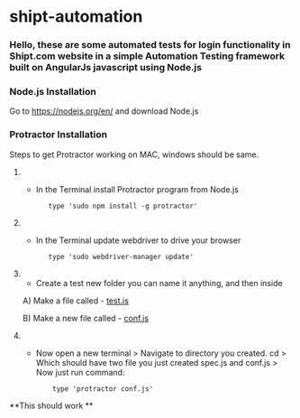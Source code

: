 # shipt-automation

### Hello, these are some automated tests for login functionality in Shipt.com website in a simple Automation Testing framework built on AngularJs javascript using Node.js

### Node.js Installation

Go to https://nodejs.org/en/ and download Node.js

### Protractor Installation

Steps to get Protractor working on MAC, windows should be same.

1. - In the Terminal install Protractor program from Node.js

            type 'sudo npm install -g protractor'


2. - In the Terminal update webdriver to drive your browser

            type 'sudo webdriver-manager update'

3. - Create a test new folder you can name it anything, and then inside

   A)  Make a file called - [test.js](shipt-automation/test.js)
   
   B) Make a new file called - [conf.js](shipt-automation/test.js)
   
3. -  Now open a new terminal
          >  Navigate to directory you created. cd <directory Name>
          >  Which should have two file you just created spec.js and conf.js
          >  Now just run command:
  
              type 'protractor conf.js'

**This should work **
